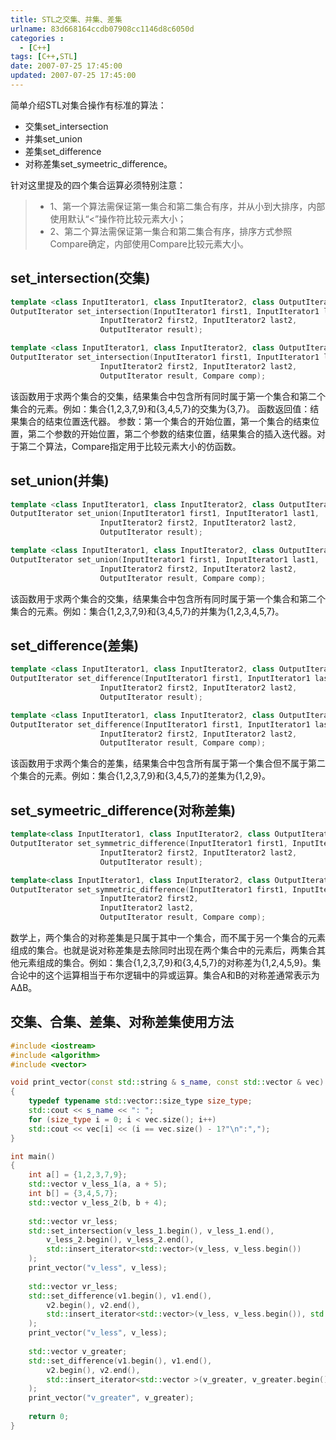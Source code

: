 ```yaml
---
title: STL之交集、并集、差集
urlname: 83d668164ccdb07908cc1146d8c6050d
categories : 
  - [C++]
tags: [C++,STL]
date: 2007-07-25 17:45:00
updated: 2007-07-25 17:45:00
---
```

简单介绍STL对集合操作有标准的算法：
* 交集set_intersection
* 并集set_union
* 差集set_difference
* 对称差集set_symeetric_difference。

针对这里提及的四个集合运算必须特别注意：
> * 1、第一个算法需保证第一集合和第二集合有序，并从小到大排序，内部使用默认“<”操作符比较元素大小；
> * 2、第二个算法需保证第一集合和第二集合有序，排序方式参照Compare确定，内部使用Compare比较元素大小。

## set_intersection(交集)
``` c++
template <class InputIterator1, class InputIterator2, class OutputIterator>
OutputIterator set_intersection(InputIterator1 first1, InputIterator1 last1,
                    InputIterator2 first2, InputIterator2 last2,
                    OutputIterator result);

template <class InputIterator1, class InputIterator2, class OutputIterator, class Compare>
OutputIterator set_intersection(InputIterator1 first1, InputIterator1 last1,
                    InputIterator2 first2, InputIterator2 last2,
                    OutputIterator result, Compare comp);
```
该函数用于求两个集合的交集，结果集合中包含所有同时属于第一个集合和第二个集合的元素。例如：集合{1,2,3,7,9}和{3,4,5,7}的交集为{3,7}。
函数返回值：结果集合的结束位置迭代器。
参数：第一个集合的开始位置，第一个集合的结束位置，第二个参数的开始位置，第二个参数的结束位置，结果集合的插入迭代器。对于第二个算法，Compare指定用于比较元素大小的仿函数。

## set_union(并集)
``` c++
template <class InputIterator1, class InputIterator2, class OutputIterator>
OutputIterator set_union(InputIterator1 first1, InputIterator1 last1,
                    InputIterator2 first2, InputIterator2 last2,
                    OutputIterator result);

template <class InputIterator1, class InputIterator2, class OutputIterator, class Compare>
OutputIterator set_union(InputIterator1 first1, InputIterator1 last1,
                    InputIterator2 first2, InputIterator2 last2,
                    OutputIterator result, Compare comp);
```
该函数用于求两个集合的交集，结果集合中包含所有同时属于第一个集合和第二个集合的元素。例如：集合{1,2,3,7,9}和{3,4,5,7}的并集为{1,2,3,4,5,7}。

## set_difference(差集)
``` c++
template <class InputIterator1, class InputIterator2, class OutputIterator>
OutputIterator set_difference(InputIterator1 first1, InputIterator1 last1,
                    InputIterator2 first2, InputIterator2 last2,
                    OutputIterator result);

template <class InputIterator1, class InputIterator2, class OutputIterator, class Compare>
OutputIterator set_difference(InputIterator1 first1, InputIterator1 last1,
                    InputIterator2 first2, InputIterator2 last2,
                    OutputIterator result, Compare comp);
```
该函数用于求两个集合的差集，结果集合中包含所有属于第一个集合但不属于第二个集合的元素。例如：集合{1,2,3,7,9}和{3,4,5,7}的差集为{1,2,9}。

## set_symeetric_difference(对称差集)
``` c++
template<class InputIterator1, class InputIterator2, class OutputIterator>
OutputIterator set_symmetric_difference(InputIterator1 first1, InputIterator1 last1,
                    InputIterator2 first2, InputIterator2 last2,
                    OutputIterator result);

template<class InputIterator1, class InputIterator2, class OutputIterator, class Compare&gt
OutputIterator set_symmetric_difference(InputIterator1 first1, InputIterator1 last1,
                    InputIterator2 first2,
                    InputIterator2 last2,
                    OutputIterator result, Compare comp);
```
数学上，两个集合的对称差集是只属于其中一个集合，而不属于另一个集合的元素组成的集合。也就是说对称差集是去除同时出现在两个集合中的元素后，两集合其他元素组成的集合。例如：集合{1,2,3,7,9}和{3,4,5,7}的对称差为{1,2,4,5,9}。集合论中的这个运算相当于布尔逻辑中的异或运算。集合A和B的对称差通常表示为AΔB。

## 交集、合集、差集、对称差集使用方法
``` c++
#include <iostream>
#include <algorithm>
#include <vector>

void print_vector(const std::string & s_name, const std::vector & vec)
{
    typedef typename std::vector::size_type size_type;
    std::cout << s_name << ": ";
    for (size_type i = 0; i < vec.size(); i++)
    std::cout << vec[i] << (i == vec.size() - 1?"\n":",");
}

int main()
{
    int a[] = {1,2,3,7,9};
    std::vector v_less_1(a, a + 5);
    int b[] = {3,4,5,7};
    std::vector v_less_2(b, b + 4);
    
    std::vector vr_less;
    std::set_intersection(v_less_1.begin(), v_less_1.end(), 
        v_less_2.begin(), v_less_2.end(),
        std::insert_iterator<std::vector>(v_less, v_less.begin())
    );
    print_vector("v_less", v_less);
    
    std::vector vr_less;
    std::set_difference(v1.begin(), v1.end(), 
        v2.begin(), v2.end(), 
        std::insert_iterator<std::vector>(v_less, v_less.begin()), std::less())
    );
    print_vector("v_less", v_less);
    
    std::vector v_greater;
    std::set_difference(v1.begin(), v1.end(), 
        v2.begin(), v2.end(),
        std::insert_iterator<std::vector >(v_greater, v_greater.begin()), std::greater())
    );
    print_vector("v_greater", v_greater);
    
    return 0;
}
```
